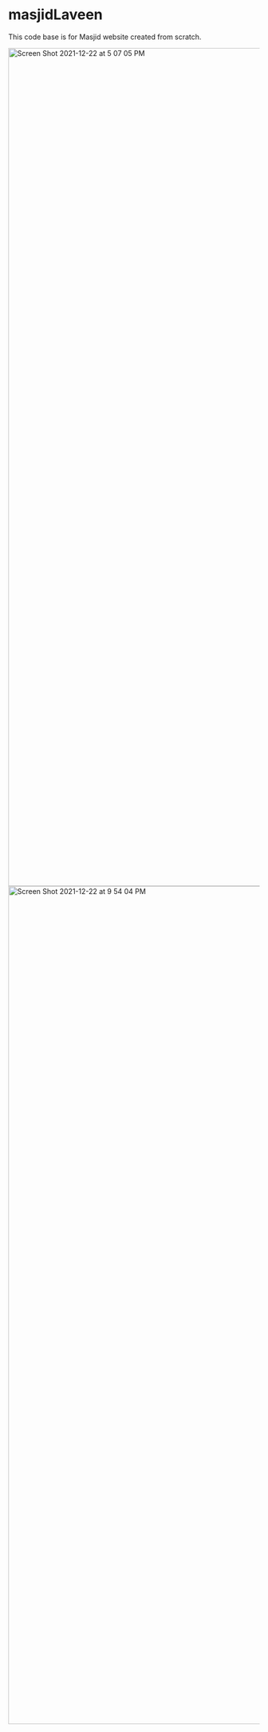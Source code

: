 # masjidLaveen

This code base is for Masjid website created from scratch. 

<img width="1680" alt="Screen Shot 2021-12-22 at 5 07 05 PM" src="https://user-images.githubusercontent.com/11093819/147189934-49d74a90-39a4-4747-a17f-e4c0c546c36f.png">

<img width="1680" alt="Screen Shot 2021-12-22 at 9 54 04 PM" src="https://user-images.githubusercontent.com/11093819/147189952-fa464fd0-7105-4ffd-9432-473cf6616ca8.png">
